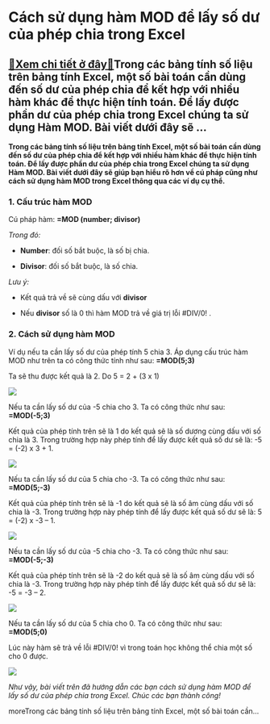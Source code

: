 Cách sử dụng hàm MOD để lấy số dư của phép chia trong Excel
===========================================================

[:gift:Xem chi tiết ở đây:gift:](https://hddtvn.com/cach-su-dung-ham-mod-de-lay-so-du-cua-phep-chia-trong-excel/)Trong các bảng tính số liệu trên bảng tính Excel, một số bài toán cần dùng đến số dư của phép chia để kết hợp với nhiều hàm khác để thực hiện tính toán. Để lấy được phần dư của phép chia trong Excel chúng ta sử dụng Hàm MOD. Bài viết dưới đây sẽ …
-------------------------------------------------------------------------------------------------------------------------------------------------------------------------------------------------------------------------------------------------------

**Trong các bảng tính số liệu trên bảng tính Excel, một số bài toán cần dùng đến số dư của phép chia để kết hợp với nhiều hàm khác để thực hiện tính toán. Để lấy được phần dư của phép chia trong Excel chúng ta sử dụng Hàm MOD. Bài viết dưới đây sẽ giúp bạn hiểu rõ hơn về cú pháp cũng như cách sử dụng hàm MOD trong Excel thông qua các ví dụ cụ thể.**


### 1. Cấu trúc hàm MOD


Cú pháp hàm: **=MOD (number; divisor)**


*Trong đó:*




* **Number**: đối số bắt buộc, là số bị chia.

* **Divisor**: đối số bắt buộc, là số chia.



*Lưu ý:*




* Kết quả trả về sẽ cùng dấu với **divisor**

* Nếu **divisor** số là 0 thì hàm MOD trả về giá trị lỗi #DIV/0! .



### 2. Cách sử dụng hàm MOD


Ví dụ nếu ta cần lấy số dư của phép tính 5 chia 3. Áp dụng cấu trúc hàm MOD như trên ta có công thức tính như sau: **=MOD(5;3)**


Ta sẽ thu được kết quả là 2. Do 5 = 2 + (3 x 1)


![](https://hddtvn.com/wp-content/uploads/2021/01/5Mk1wKC.png)


Nếu ta cần lấy số dư của -5 chia cho 3. Ta có công thức như sau: **=MOD(-5;3)**


Kết quả của phép tính trên sẽ là 1 do kết quả sẽ là số dương cùng dấu với số chia là 3. Trong trường hợp này phép tính để lấy được kết quả số dư sẽ là: -5 = (-2) x 3 + 1.


![](https://hddtvn.com/wp-content/uploads/2021/01/C5w2k0y.png)


Nếu ta cần lấy số dư của 5 chia cho -3. Ta có công thức như sau: **=MOD(5;-3)**


Kết quả của phép tính trên sẽ là -1 do kết quả sẽ là số âm cùng dấu với số chia là -3. Trong trường hợp này phép tính để lấy được kết quả số dư sẽ là: 5 = (-2) x -3 – 1.


![](https://hddtvn.com/wp-content/uploads/2021/01/R1piCDR.png)


Nếu ta cần lấy số dư của -5 chia cho -3. Ta có công thức như sau: **=MOD(-5;-3)**


Kết quả của phép tính trên sẽ là -2 do kết quả sẽ là số âm cùng dấu với số chia là -3. Trong trường hợp này phép tính để lấy được kết quả số dư sẽ là: -5 = -3 – 2.


![](https://hddtvn.com/wp-content/uploads/2021/01/mAmonDj.png)


Nếu ta cần lấy số dư của 5 chia cho 0. Ta có công thức như sau: **=MOD(5;0)**


Lúc này hàm sẽ trả về lỗi #DIV/0! vì trong toán học không thể chia một số cho 0 được.


![](https://hddtvn.com/wp-content/uploads/2021/01/Tla5090.png)


*Như vậy, bài viết trên đã hướng dẫn các bạn cách sử dụng hàm MOD để lấy số dư của phép chia trong Excel. Chúc các bạn thành công!*


moreTrong các bảng tính số liệu trên bảng tính Excel, một số bài toán cần…

